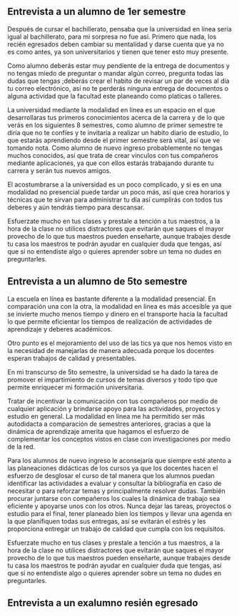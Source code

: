 
## Entrevista a un alumno de 1er semestre
Después de cursar el bachillerato, pensaba que la universidad en línea sería igual al bachillerato, para mi sorpresa no fue así.
Primero que nada, los recién egresados deben cambiar su mentalidad y darse cuenta que ya no es como antes, ya son universitarios y tienen que tener esto muy presente.

Como alumno deberás estar muy pendiente de la entrega de documentos y no tengas miedo de preguntar o mandar algún correo, pregunta todas las dudas que tengas ;deberás crear el habito de revisar un par de veces al día tu correo electrónico, así no te perderás ninguna entrega de documentos o alguna actividad que la facultad este planeando como platicas o talleres.

La universidad mediante la modalidad en línea es un espacio en el que desarrollaras tus primeros conocimientos acerca de la carrera y de lo que verás en los siguientes 8 semestres, como alumno de primer semestre te diría que no te confíes y te invitaria a realizar un habito diario de estudio, lo que estarás aprendiendo desde el primer semestre será vital, así que ve tomando nota.
Como alumno de nuevo ingreso probablemente no tengas muchos conocidos, así que trata de crear vinculos con tus compañeros mediante aplicaciones, ya que con ellos estarás trabajando durante tu carrera y serán tus nuevos amigos.

El acostumbrarse a la universidad es un poco complicado, y si es en una modalidad no presencial puede tardar un poco más, así que crea horarios y técnicas que te sirvan para administrar tu día así cumplirás con todos tus deberes y aún tendrás tiempo para descansar.

Esfuerzate mucho en tus clases y prestale a tención a tus maestros, a la hora de la clase no utilices distractores que evitarán que saques el mayor provecho de lo que tus maestros pueden enseñarte, aunque trabajes desde tu casa los maestros te podrán ayudar en cualquier duda que tengas, así que si no entendiste algo o quieres aprender sobre un tema no dudes en preguntarles.

## Entrevista a un alumno de 5to semestre
La escuela en línea es bastante diferente a la modalidad presencial.
En comparación una con la otra, la modalidad en línea es más accesible ya que se invierte mucho menos tiempo y dinero en el transporte hacia la facultad lo que permite eficientar los tiempos de realización de actividades de aprendizaje y deberes académicos.

Otro punto es el mejoramiento del uso de las tics ya que nos hemos visto en la necesidad de manejarlas de manera adecuada porque los docentes esperan trabajos de calidad y presentables.

En mi transcurso de 5to semestre, la universidad se ha dado la tarea de promover el impartimiento de cursos de temas diversos y todo tipo que permite enriquecer mi formación universitaria.

Tratar de incentivar la comunicación con tus compañeros por medio de cualquier aplicación y brindarse apoyo para las actividades, proyectos y estudio en general.
La modalidad en línea me ha permitido ser más autodidacta a comparación de semestres anteriores, gracias a que la dinámica de aprendizaje amerita que hagamos el esfuerzo de complementar los conceptos vistos en clase con investigaciones por medio de la red.

Para los alumnos de nuevo ingreso le aconsejaría que siempre esté atento a las planeaciones didácticas de los cursos ya que los docentes hacen el esfuerzo de desglosar el curso de tal manera que los alumnos puedan identificar las actividades a evaluar y consultar la bibliografía en caso de necesitar o para reforzar temas y principalmente resolver dudas.
También procurar juntarse con compañeros los cuales la dinámica de trabajo sea eficiente y apoyarse unos con los otros.
Nunca dejar las tareas, proyectos o estudio para el final, tener planeado bien los tiempos y llevar una agenda en la que planifiquen todas sus entregas, así se evitarán el estrés y les proporciona entregar un trabajo de calidad que cumpla con los requisitos.



Esfuerzate mucho en tus clases y prestale a tención a tus maestros, a la hora de la clase no utilices distractores que evitarán que saques el mayor provecho de lo que tus maestros pueden enseñarte, aunque trabajes desde tu casa los maestros te podrán ayudar en cualquier duda que tengas, así que si no entendiste algo o quieres aprender sobre un tema no dudes en preguntarles.
## Entrevista a un exalumno resién egresado
